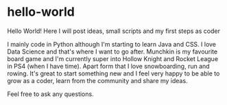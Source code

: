 # hello-world
Hello World! Here I will post ideas, small scripts and my first steps as coder

I mainly code in Python although I'm starting to learn Java and CSS. I love Data Science and that's where I want to go after. 
Munchkin is my favourite board game and I'm currently super into Hollow Knight and Rocket League in PS4 (when I have time). Apart form that I love snowboarding, run and rowing. It's great to start something new and I feel very happy to be able to grow as a coder, learn from the community and share my ideas. 

Feel free to ask any questions. 
